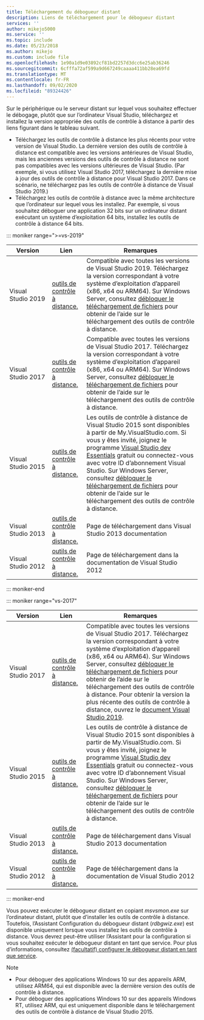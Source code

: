 ```yaml
---
title: Téléchargement du débogueur distant
description: Liens de téléchargement pour le débogueur distant
services: ''
author: mikejo5000
ms.service: ''
ms.topic: include
ms.date: 05/23/2018
ms.author: mikejo
ms.custom: include file
ms.openlocfilehash: 1e90a1d9e03892cf81bd2257d3dcc6e25ab36246
ms.sourcegitcommit: 6cfffa72af599a9d667249caaaa411bb28ea69fd
ms.translationtype: MT
ms.contentlocale: fr-FR
ms.lasthandoff: 09/02/2020
ms.locfileid: "89324426"
---
```

Sur le périphérique ou le serveur distant sur lequel vous souhaitez effectuer le débogage, plutôt que sur l’ordinateur Visual Studio, téléchargez et installez la version appropriée des outils de contrôle à distance à partir des liens figurant dans le tableau suivant.

- Téléchargez les outils de contrôle à distance les plus récents pour votre version de Visual Studio. La dernière version des outils de contrôle à distance est compatible avec les versions antérieures de Visual Studio, mais les anciennes versions des outils de contrôle à distance ne sont pas compatibles avec les versions ultérieures de Visual Studio. (Par exemple, si vous utilisez Visual Studio 2017, téléchargez la dernière mise à jour des outils de contrôle à distance pour Visual Studio 2017. Dans ce scénario, ne téléchargez pas les outils de contrôle à distance de Visual Studio 2019.)
- Téléchargez les outils de contrôle à distance avec la même architecture que l’ordinateur sur lequel vous les installez. Par exemple, si vous souhaitez déboguer une application 32 bits sur un ordinateur distant exécutant un système d’exploitation 64 bits, installez les outils de contrôle à distance 64 bits.

::: moniker range=">=vs-2019"

|Version|Lien|Remarques|
|-|-|-|
|Visual Studio 2019|[outils de contrôle à distance.](https://visualstudio.microsoft.com/downloads#remote-tools-for-visual-studio-2019)|Compatible avec toutes les versions de Visual Studio 2019. Téléchargez la version correspondant à votre système d’exploitation d’appareil (x86, x64 ou ARM64). Sur Windows Server, consultez [débloquer le téléchargement de fichiers](../../debugger/remote-debugging-unblock-file-download.md) pour obtenir de l’aide sur le téléchargement des outils de contrôle à distance.|
|Visual Studio 2017|[outils de contrôle à distance.](https://my.visualstudio.com/Downloads?q=remote%20tools%20visual%20studio%202017)|Compatible avec toutes les versions de Visual Studio 2017. Téléchargez la version correspondant à votre système d’exploitation d’appareil (x86, x64 ou ARM64). Sur Windows Server, consultez [débloquer le téléchargement de fichiers](../../debugger/remote-debugging-unblock-file-download.md) pour obtenir de l’aide sur le téléchargement des outils de contrôle à distance.|
|Visual Studio 2015|[outils de contrôle à distance.](https://my.visualstudio.com/Downloads?q=remote%20tools%20visual%20studio%202015)|Les outils de contrôle à distance de Visual Studio 2015 sont disponibles à partir de My.VisualStudio.com. Si vous y êtes invité, joignez le programme [Visual Studio dev Essentials](https://visualstudio.microsoft.com/dev-essentials/) gratuit ou connectez-vous avec votre ID d’abonnement Visual Studio. Sur Windows Server, consultez [débloquer le téléchargement de fichiers](../../debugger/remote-debugging-unblock-file-download.md) pour obtenir de l’aide sur le téléchargement des outils de contrôle à distance.|
|Visual Studio 2013|[outils de contrôle à distance.](/previous-versions/visualstudio/visual-studio-2013/bt727f1t(v=vs.120)#installing-the-remote-tools)|Page de téléchargement dans Visual Studio 2013 documentation|
|Visual Studio 2012|[outils de contrôle à distance.](/previous-versions/visualstudio/visual-studio-2012/bt727f1t(v=vs.110)#installing-the-remote-tools)|Page de téléchargement dans la documentation de Visual Studio 2012|

::: moniker-end

::: moniker range="vs-2017"

|Version|Lien|Remarques|
|-|-|-|
|Visual Studio 2017|[outils de contrôle à distance.](https://my.visualstudio.com/Downloads?q=remote%20tools%20visual%20studio%202017)|Compatible avec toutes les versions de Visual Studio 2017. Téléchargez la version correspondant à votre système d’exploitation d’appareil (x86, x64 ou ARM64). Sur Windows Server, consultez [débloquer le téléchargement de fichiers](../../debugger/remote-debugging-unblock-file-download.md) pour obtenir de l’aide sur le téléchargement des outils de contrôle à distance. Pour obtenir la version la plus récente des outils de contrôle à distance, ouvrez le [document Visual Studio 2019](../../debugger/remote-debugging.md?view=vs-2019).|
|Visual Studio 2015|[outils de contrôle à distance.](https://my.visualstudio.com/Downloads?q=remote%20tools%20visual%20studio%202015)|Les outils de contrôle à distance de Visual Studio 2015 sont disponibles à partir de My.VisualStudio.com. Si vous y êtes invité, joignez le programme [Visual Studio dev Essentials](https://visualstudio.microsoft.com/dev-essentials/) gratuit ou connectez-vous avec votre ID d’abonnement Visual Studio. Sur Windows Server, consultez [débloquer le téléchargement de fichiers](../../debugger/remote-debugging-unblock-file-download.md) pour obtenir de l’aide sur le téléchargement des outils de contrôle à distance.|
|Visual Studio 2013|[outils de contrôle à distance.](/previous-versions/visualstudio/visual-studio-2013/bt727f1t(v=vs.120)#installing-the-remote-tools)|Page de téléchargement dans Visual Studio 2013 documentation|
|Visual Studio 2012|[outils de contrôle à distance.](/previous-versions/visualstudio/visual-studio-2012/bt727f1t(v=vs.110)#installing-the-remote-tools)|Page de téléchargement dans la documentation de Visual Studio 2012|

::: moniker-end

Vous pouvez exécuter le débogueur distant en copiant *msvsmon.exe* sur l’ordinateur distant, plutôt que d’installer les outils de contrôle à distance. Toutefois, l’Assistant Configuration du débogueur distant (*rdbgwiz.exe*) est disponible uniquement lorsque vous installez les outils de contrôle à distance. Vous devrez peut-être utiliser l’Assistant pour la configuration si vous souhaitez exécuter le débogueur distant en tant que service. Pour plus d’informations, consultez [(facultatif) configurer le débogueur distant en tant que service](../../debugger/remote-debugging.md#bkmk_configureService).

>[!NOTE]
>- Pour déboguer des applications Windows 10 sur des appareils ARM, utilisez ARM64, qui est disponible avec la dernière version des outils de contrôle à distance.
>- Pour déboguer des applications Windows 10 sur des appareils Windows RT, utilisez ARM, qui est uniquement disponible dans le téléchargement des outils de contrôle à distance de Visual Studio 2015.
